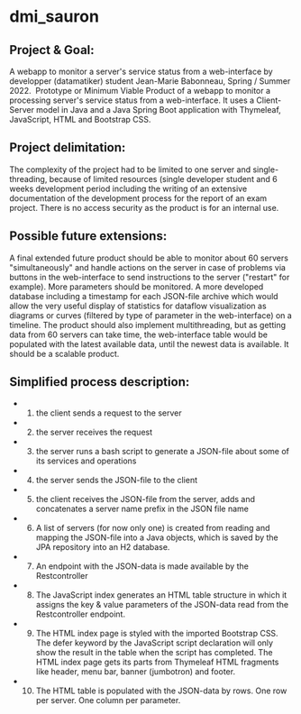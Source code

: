 # dmi_sauron

## Project & Goal:
A webapp to monitor a server's service status from a web-interface 
by developper (datamatiker) student Jean-Marie Babonneau, Spring / Summer 2022.
​
Prototype or Minimum Viable Product of a webapp to monitor a processing server's service status from a web-interface.
It uses a Client-Server model in Java and a Java Spring Boot application with Thymeleaf, JavaScript, HTML and Bootstrap CSS.
​
## Project delimitation:
The complexity of the project had to be limited to one server and single-threading, because of limited resources (single developer 
student and 6 weeks development period including the writing of an extensive documentation of the development process for the report 
of an exam project. There is no access security as the product is for an internal use. 
​
## Possible future extensions:
A final extended future product should be able to monitor about 60 servers "simultaneously" and handle actions on the server in case of problems via buttons in the web-interface to send instructions to the server ("restart" for example). More parameters should be monitored. A more developed database including a timestamp for each JSON-file archive which would allow the very useful display of statistics for dataflow visualization as diagrams or curves (filtered by type of parameter in the web-interface) on a timeline. The product should also implement multithreading, but as getting data from 60 servers can take time, the web-interface table would be populated with the latest available data, until the newest data is available. It should be a scalable product.
​
## Simplified process description:
- 1) the client sends a request to the server
- 2) the server receives the request
- 3) the server runs a bash script to generate a JSON-file about some of its services and operations
- 4) the server sends the JSON-file to the client
- 5) the client receives the JSON-file from the server, adds and concatenates a server name prefix in the JSON file name
- 6) A list of servers (for now only one) is created from reading and mapping the JSON-file into a Java objects, which is saved by the JPA repository into an H2 database.
- 7) An endpoint with the JSON-data is made available by the Restcontroller
- 8) The JavaScript index generates an HTML table structure in which it assigns the key & value parameters of the JSON-data read from the Restcontroller endpoint.
- 9) The HTML index page is styled with the imported Bootstrap CSS. The defer keyword by the JavaScript script declaration will only show the result in the table when the script has completed. The HTML index page gets its parts from Thymeleaf HTML fragments like header, menu bar, banner (jumbotron) and footer.
- 10) The HTML table is populated with the JSON-data by rows. One row per server. One column per parameter.
​

